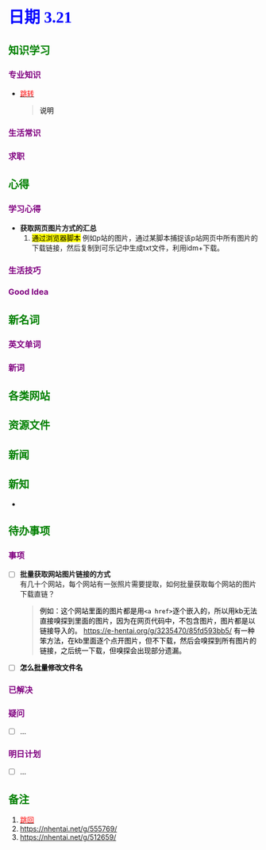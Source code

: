 ## <font color = blue face=楷体 size=6>日期 3.21 </font>

## <font color = green>知识学习 </font>
### <font color = purple>专业知识 </font>
+ <a id = "01-1">  [<font color = red>跳转</font>](#01-2)
   > <font color = o> 说明 </font>
### <font color = purple>生活常识 </font>

### <font color = purple>求职 </font>



## <font color = green>心得 </font>
### <font color = purple>学习心得 </font>
+ **获取网页图片方式的汇总**  
	1. <mark>通过浏览器脚本</mark> 例如p站的图片，通过某脚本捕捉该p站网页中所有图片的下载链接，然后复制到可乐记中生成txt文件，利用idm+下载。 
### <font color = purple>生活技巧 </font>

### <font color = purple>Good Idea </font>



## <font color = green>新名词 </font>
### <font color = purple>英文单词 </font>
### <font color = purple>新词 </font>



## <font color = green>各类网站 </font>


## <font color = green>资源文件 </font>


## <font color = green>新闻 </font>


## <font color = green>新知 </font>
+ 

## <font color = green>待办事项 </font>
### <font color = purple>事项 </font>
- [ ] **批量获取网站图片链接的方式**  
	有几十个网站，每个网站有一张照片需要提取，如何批量获取每个网站的图片下载直链？
	> <font color = o> 例如：这个网站里面的图片都是用`<a href>`逐个嵌入的，所以用kb无法直接嗅探到里面的图片，因为在网页代码中，不包含图片，图片都是以链接导入的。 https://e-hentai.org/g/3235470/85fd593bb5/ </font>
	<font color = o>有一种笨方法，在kb里面逐个点开图片，但不下载，然后会嗅探到所有图片的链接，之后统一下载，但嗅探会出现部分遗漏。

- [ ] **怎么批量修改文件名**  
### <font color = purple>已解决 </font>
### <font color = purple>疑问 </font>
- [ ] ...
### <font color = purple>明日计划 </font>
- [ ] ...


## <font color = green>备注 </font>
  1. <a id ="01-2">[<font color = red>跳回</font>](#01-1)
  2. https://nhentai.net/g/555769/  
  3. https://nhentai.net/g/512659/
<!--stackedit_data:
eyJoaXN0b3J5IjpbMTAxODg5OTMwNiwxOTIzMjIyNDc3LDEyMz
Y5MzY4MjYsMTk3MjMwNzc1OCw5MjM4NzEwNDQsNzg5NzI0NTM5
LC0xMDYwNjk2NjYxLC0xMDgyNDAwMzQzLDY2MDgwMjQ4NywtMz
IwNDYyOTgyLC0xNjMwMTE5NDUwXX0=
-->